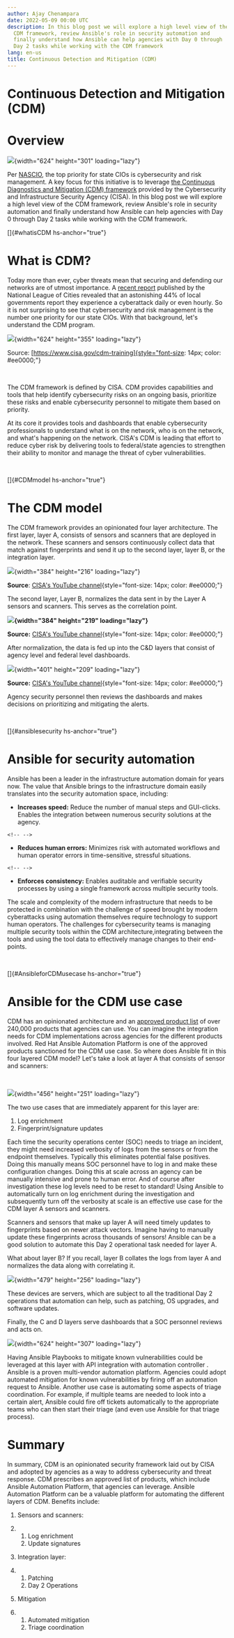 ```yaml
---
author: Ajay Chenampara
date: 2022-05-09 00:00 UTC
description: In this blog post we will explore a high level view of the
  CDM framework, review Ansible's role in security automation and
  finally understand how Ansible can help agencies with Day 0 through
  Day 2 tasks while working with the CDM framework
lang: en-us
title: Continuous Detection and Mitigation (CDM)
---
```



# Continuous Detection and Mitigation (CDM)

# Overview

![](https://lh6.googleusercontent.com/D9ATQOEShXCphHdiTFoeVPlnBDL5pwgm9YxFKFdzBQhcW4SU9UDt_tz5wnFGyEo4xLh2UYHT9E2ue1PWVHw27-28d4j-rbu9f6VFSweGjCTFvFr7mBSSC9QsP7pqrHjBECx_PhxDSDKhacp7gg){width="624"
height="301" loading="lazy"}

Per
[NASCIO](https://www.nascio.org/resource-center/resources/state-cio-top-ten-policy-and-technology-priorities-for-2022/),
the top priority for state CIOs is cybersecurity and risk management. A
key focus for this initiative is to leverage [the Continuous Diagnostics
and Mitigation (CDM) framework](https://cisa.gov/cdm) provided by the
Cybersecurity and Infrastructure Security Agency (CISA). In this blog
post we will explore a high level view of the CDM framework, review
Ansible's role in security automation and finally understand how Ansible
can help agencies with Day 0 through Day 2 tasks while working with the
CDM framework.

[]{#whatisCDM hs-anchor="true"}

# What is CDM?

Today more than ever, cyber threats mean that securing and defending our
networks are of utmost importance. A [recent
report](https://www.nlc.org/wp-content/uploads/2019/10/CS-Cybersecurity-Report-Final_0.pdf)
published by the National League of Cities revealed that an astonishing
44% of local governments report they experience a cyberattack daily or
even hourly. So it is not surprising to see that cybersecurity and risk
management is the number one priority for our state CIOs. With that
background, let's understand the CDM program.

![](https://lh4.googleusercontent.com/Ep2ca1JDo7KgvzfnQtoHFdgVKh2SqcQSA0Lu-dI9MeLdp3TRWTNYfO5yBdJau2CI5tGoF4KVM-wW8E130sH-ZJ5UmmIG11K7EP4mvJzhRTqN8FyUN2nRIa3mVYk_nyhj4QAmz8zYsh2oDSRPJg){width="624"
height="355" loading="lazy"}

Source:
[https://www.cisa.gov/cdm-training]{style="font-size: 14px; color: #ee0000;"}

 

The CDM framework is defined by CISA. CDM provides capabilities and
tools that help identify cybersecurity risks on an ongoing basis,
prioritize these risks and enable cybersecurity personnel to mitigate
them based on priority.

At its core it provides tools and dashboards that enable cybersecurity
professionals to understand what is on the network, who is on the
network, and what's happening on the network. CISA's CDM is leading that
effort to reduce cyber risk by delivering tools to federal/state
agencies to strengthen their ability to monitor and manage the threat of
cyber vulnerabilities.

 

[]{#CDMmodel hs-anchor="true"}

# The CDM model

The CDM framework provides an opinionated four layer architecture. The
first layer, layer A, consists of sensors and scanners that are deployed
in the network. These scanners and sensors continuously collect data
that match against fingerprints and send it up to the second layer,
layer B, or the integration layer. 

![](https://lh4.googleusercontent.com/hD08KUp3DTFPp37AUXLh2IQ35u4p1M2nalc0fG4qcJTR_ROrgFVS6f_MEbc3Lph6I2acgbChHyssmuT3VMVgz_xYQ1j5tEPmH0ctLokvjSbh1-GLENQwBWKIAIFXKXZQXBSPV0tx9veEEokOXw){width="384"
height="216" loading="lazy"}

**Source**: [CISA\'s YouTube
channel](https://www.youtube.com/watch?v=BPR_sTWgjPc){style="font-size: 14px; color: #ee0000;"}

The second layer, Layer B, normalizes the data sent in by the Layer A
sensors and scanners. This serves as the correlation point.

**![](https://lh4.googleusercontent.com/6nACWQrEMJz5v4KGBNBYv8Be8af-KL3lr92jbFmdPY5ChKW5gN9Bj5Vbk8O2Z2l7jfXiQYXu8c6MeZLtbwCffcNZWrHmXuAc4W9reAuGMrhTVa5M1XF6wCAuxz3y6AWZYhSUb-dM0RFb-UjQKw){width="384"
height="219" loading="lazy"}**

**Source:** [CISA\'s YouTube
channel](https://www.youtube.com/watch?v=BPR_sTWgjPc){style="font-size: 14px; color: #ee0000;"}

After normalization, the data is fed up into the C&D layers that consist
of agency level and federal level dashboards.

![](https://lh5.googleusercontent.com/Q5Sxxij2NwN1A8oT9ZhGxgFaJpVBw0UJMTZuqvhYoCfVHZNVasaRDtyQJTbrjW0nkX_IJldJIdIWS3sTXZ8H4T1IyVZypdcDkyQ62z8jv-wx5SGsXT4Oq9EssXO21qLaDQ-GscqB8OITLiKu-A){width="401"
height="209" loading="lazy"}

**Source:** [CISA\'s YouTube
channel](https://www.youtube.com/watch?v=BPR_sTWgjPc){style="font-size: 14px; color: #ee0000;"}

Agency security personnel then reviews the dashboards and makes
decisions on prioritizing and mitigating the alerts.

 

[]{#ansiblesecurity hs-anchor="true"}

# Ansible for security automation

Ansible has been a leader in the infrastructure automation domain for
years now. The value that Ansible brings to the infrastructure domain
easily translates into the security automation space, including:

-   **Increases speed:** Reduce the number of manual steps and
    GUI-clicks. Enables the integration between numerous security
    solutions at the agency.

```{=html}
<!-- -->
```
-   **Reduces human errors:** Minimizes risk with automated workflows
    and human operator errors in time-sensitive, stressful situations.

```{=html}
<!-- -->
```
-   **Enforces consistency:** Enables auditable and verifiable security
    processes by using a single framework across multiple security
    tools.

The scale and complexity of the modern infrastructure that needs to be
protected in combination with the challenge of speed brought by modern
cyberattacks using automation themselves require technology to support
human operators. The challenges for cybersecurity teams is managing
multiple security tools within the CDM architecture,integrating between
the tools and using the tool data to effectively manage changes to their
end-points.

 

[]{#AnsibleforCDMusecase hs-anchor="true"}

# Ansible for the CDM use case

CDM has an opinionated architecture and an [approved product
list](https://www.gsa.gov/technology/technology-products-services/it-security/continuous-diagnostics-mitigation-cdm/buy-continuous-diagnostics-and-mitigation-tools)
of over 240,000 products that agencies can use. You can imagine the
integration needs for CDM implementations across agencies for the
different products involved. Red Hat Ansible Automation Platform is one
of the approved products sanctioned for the CDM use case. So where does
Ansible fit in this four layered CDM model? Let's take a look at layer A
that consists of sensor and scanners:

 

![](https://lh4.googleusercontent.com/OusI5gJs98uMszK9-8qpyKgJ46h93Yzvj96kaaHov8n8C0NW1U2XzSH1QHBn3WyTAL-JO1bPqyRJmwdmyvh5XasM4sZk2iJljjf81OyHifLtTl2LqfZIDNpUjBp3MrkxWbYxl-8c7GbrAMC9Zw){width="456"
height="251" loading="lazy"}

The two use cases that are immediately apparent for this layer are:

1.  Log enrichment
2.  Fingerprint/signature updates

Each time the security operations center (SOC) needs to triage an
incident, they might need increased verbosity of logs from the sensors
or from the endpoint themselves. Typically this eliminates potential
false positives. Doing this manually means SOC personnel have to log in
and make these configuration changes. Doing this at scale across an
agency can be manually intensive and prone to human error. And of course
after investigation these log levels need to be reset to standard! Using
Ansible to automatically turn on log enrichment during the investigation
and subsequently turn off the verbosity at scale is an effective use
case for the CDM layer A sensors and scanners. 

Scanners and sensors that make up layer A will need timely updates to
fingerprints based on newer attack vectors. Imagine having to manually
update these fingerprints across thousands of sensors! Ansible can be a
good solution to automate this Day 2 operational task needed for layer
A.

What about layer B? If you recall, layer B collates the logs from layer
A and normalizes the data along with correlating it.

![](https://lh6.googleusercontent.com/_CADMtCRSHvHcR7FgkfBtYc2uY1OU6JEa5XYTTCxjjd-N-3w_-j_kOClsBTGDTDK60Q_VdRbcjdYe2SaQHiOUaQ0dAWT0Vgezwnh1afg02FBuIn0tfD6a70jYgfQ6y4QQ_yFh-vfzaglTmJa9g){width="479"
height="256" loading="lazy"}

These devices are servers, which are subject to all the traditional Day
2 operations that automation can help, such as patching, OS upgrades,
and software updates. 

Finally, the C and D layers serve dashboards that a SOC personnel
reviews and acts on. 

![](https://lh3.googleusercontent.com/K6K0MYWOey8WXsQjJcBIC0syOmrryZbEKnOI6wBJ26MYvL7GWbIxveXhHvdtYpE73OFhz6rqUBi8c4QHRUYW9jKD8JmGjKTNnS19H4R9EutCkK4SgxpIAUIX-JMRAPoALHoO8gZ7XBoOpf7btw){width="624"
height="307" loading="lazy"}

Having Ansible Playbooks to mitigate known vulnerabilities could be
leveraged at this layer with API integration with automation controller
. Ansible is a proven multi-vendor automation platform. Agencies could
adopt automated mitigation for known vulnerabilities by firing off an
automation request to Ansible. Another use case is automating some
aspects of triage coordination. For example, if multiple teams are
needed to look into a certain alert, Ansible could fire off tickets
automatically to the appropriate teams who can then start their triage
(and even use Ansible for that triage process).


# Summary

In summary, CDM is an opinionated security framework laid out by CISA
and adopted by agencies as a way to address cybersecurity and threat
response. CDM prescribes an approved list of products, which include
Ansible Automation Platform, that agencies can leverage. Ansible
Automation Platform can be a valuable platform for automating the
different layers of CDM. Benefits include:

1.  Sensors and scanners: 

2.  1.  Log enrichment
    2.  Update signatures

3.  Integration layer: 

4.  1.  Patching
    2.  Day 2 Operations

5.  Mitigation

6.  1.  Automated mitigation
    2.  Triage coordination

